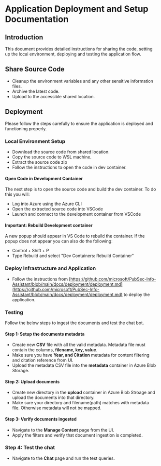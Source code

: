 # Application Deployment and Setup Documentation

## Introduction
This document provides detailed instructions for sharing the code, setting up the local environment, deploying and testing the application flow. 

## Share Source Code

- Cleanup the environment variables and any other sensitive information files.
- Archive the latest code.
- Upload to the accessible shared location.

## Deployment

Please follow the steps carefully to ensure the application is deployed and functioning properly.

### Local Environment Setup

- Download the source code from shared location.
- Copy the source code to WSL machine.
- Extract the source code zip
- Follow the instructions to open the code in dev container.

#### Open Code in Development Container
The next step is to open the source code and build the dev container. To do this you will:

- Log into Azure using the Azure CLI
- Open the extracted source code into VSCode
- Launch and connect to the development container from VSCode
#### Important: Rebuild Development container

A new popup should appear in VS Code to rebuild the container. If the popup does not appear you can also do the following:

- Control + Shift + P
- Type Rebuild and select "Dev Containers: Rebuild Container"

### Deploy Infrastructure and Application

- Follow the instructions from [https://github.com/microsoft/PubSec-Info-Assistant/blob/main/docs/deployment/deployment.md](https://github.com/microsoft/PubSec-Info-Assistant/blob/main/docs/deployment/deployment.md) to deploy the application.

### Testing

Follow the below steps to ingest the documents and test the chat bot.

#### Step 1: Setup the documents metadata

- Create new **CSV** file with all the valid metadata. Metadata file must contain the columns, **filename, key, value**.
- Make sure you have **Year, and Citation** metadata for content filtering and citation reference from UI.
- Upload the metadata CSV file into the **metadata** container in Azure Blob Storage.

#### Step 2: Upload documents

- Create new directory in the **upload** container in Azure Blob Stroage and upload the documents into that directory.
- Make sure your directory and filename(path) matches with metadata file. Otherwise metadata will not be mapped.

#### Step 3: Verify documents ingested

- Navigate to the **Manage Content** page from the UI.
- Apply the filters and verify that document ingestion is completed.

### Step 4: Test the chat

- Navigate to the **Chat** page and run the test queries.
